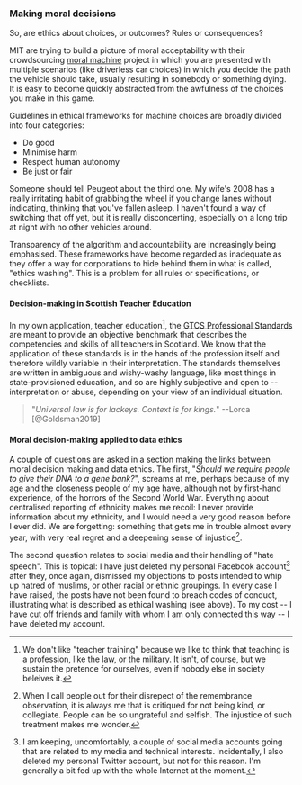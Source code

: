### Making moral decisions

So, are ethics about choices, or outcomes? Rules or consequences? 

MIT are trying to build a picture of moral acceptability with their crowdsourcing [moral machine](https://www.moralmachine.net/) project in which you are presented with multiple scenarios (like driverless car choices) in which you decide the path the vehicle should take, usually resulting in somebody or something dying. It is easy to become quickly abstracted from the awfulness of the choices you make in this game.

Guidelines in ethical frameworks for machine choices are broadly divided into four categories:

* Do good
* Minimise harm
* Respect human autonomy
* Be just or fair

Someone should tell Peugeot about the third one. My wife's 2008 has a really irritating habit of grabbing the wheel if you change lanes without indicating, thinking that you've fallen asleep. I haven't found a way of switching that off yet, but it is really disconcerting, especially on a long trip at night with no other vehicles around.

Transparency of the algorithm and accountability are increasingly being emphasised. These frameworks have become regarded as inadequate as they offer a way for corporations to hide behind them in what is called, "ethics washing". This is a problem for all rules or specifications, or checklists. 

#### Decision-making in Scottish Teacher Education
In my own application, teacher education[^1-tt], the [GTCS Professional Standards](https://www.gtcs.org.uk/professional-standards/standards-for-registration.aspx) are meant to provide an objective benchmark that describes the competencies and skills of all teachers in Scotland. We know that the application of these standards is in the hands of the profession itself and therefore wildly variable in their interpretation. The standards themselves are written in ambiguous and wishy-washy language, like most things in state-provisioned education, and so are highly subjective and open to -- interpretation or abuse, depending on your view of an individual situation. 

> "*Universal law is for lackeys. Context is for kings.*" --Lorca [@Goldsman2019]

[^1-tt]: We don't like "teacher training" because we like to think that teaching is a profession, like the law, or the military. It isn't, of course, but we sustain the pretence for ourselves, even if nobody else in society beleives it.

#### Moral decision-making applied to data ethics

A couple of questions are asked in a section making the links between moral decision making and data ethics. The first, "*Should we require people to give their DNA to a gene bank?*", screams at me, perhaps because of my age and the closeness people of my age have, although not by first-hand experience, of the horrors of the Second World War. Everything about centralised reporting of ethnicity makes me recoil: I never provide information about my ethnicity, and I would need a very good reason before I ever did. We are forgetting: something that gets me in trouble almost every year, with very real regret and a deepening sense of injustice[^11-11].

The second question relates to social media and their handling of "hate speech". This is topical: I have just deleted my personal Facebook account[^ayb] after they, once again, dismissed my objections to posts intended to whip up hatred of muslims, or other racial or ethnic groupings. In every case I have raised, the posts have not been found to breach codes of conduct, illustrating what is described as ethical washing (see above). To my cost -- I have cut off friends and family with whom I am only connected this way -- I have deleted my account.

[^ayb]: I am keeping, uncomfortably, a couple of social media accounts going that are related to my media and technical interests. Incidentally, I also deleted my personal Twitter account, but not for this reason. I'm generally a bit fed up with the whole Internet at the moment.

[^11-11]: When I call people out for their disrepect of the remembrance observation, it is always me that is critiqued for not being kind, or collegiate. People can be so ungrateful and selfish. The injustice of such treatment makes me wonder.
